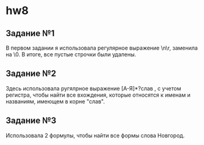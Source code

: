 # hw8

## Задание №1
В первом задании я использовала регулярное выражение \n\r, заменила на \0. В итоге, все пустые строчки были удалены. 

## Задание №2
Здесь использовала ругялрное выражение [А-Я]*?слав , с учетом регистра, чтобы найти все вхождения, которые относятся к именам и названиям, имеющем в корне "слав". 


## Задание №3
Использовала 2 формулы, чтобы найти все формы слова Новгород. 
